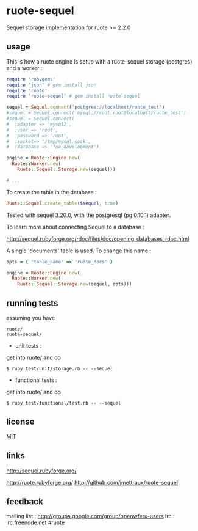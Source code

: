 
# ruote-sequel

Sequel storage implementation for ruote >= 2.2.0


## usage

This is how a ruote engine is setup with a ruote-sequel storage (postgres) and a worker :

```ruby
require 'rubygems'
require 'json' # gem install json
require 'ruote'
require 'ruote-sequel' # gem install ruote-sequel

sequel = Sequel.connect('postgres://localhost/ruote_test')
#sequel = Sequel.connect('mysql://root:root@localhost/ruote_test')
#sequel = Sequel.connect(
#  :adapter => 'mysql2',
#  :user => 'root',
#  :password => 'root',
#  :socket=> '/tmp/mysql.sock',
#  :database => 'foo_development')

engine = Ruote::Engine.new(
  Ruote::Worker.new(
    Ruote::Sequel::Storage.new(sequel)))

# ...
```

To create the table in the database :

```ruby
Ruote::Sequel.create_table($sequel, true)
```

Tested with sequel 3.20.0, with the postgresql (pg 0.10.1) adapter.

To learn more about connecting Sequel to a database :

<http://sequel.rubyforge.org/rdoc/files/doc/opening_databases_rdoc.html>

A single 'documents' table is used. To change this name :

```ruby
opts = { 'table_name' => 'ruote_docs' }

engine = Ruote::Engine.new(
  Ruote::Worker.new(
    Ruote::Sequel::Storage.new(sequel, opts)))
```


## running tests

assuming you have

    ruote/
    ruote-sequel/

* unit tests :

get into ruote/ and do

    $ ruby test/unit/storage.rb -- --sequel

* functional tests :

get into ruote/ and do

    $ ruby test/functional/test.rb -- --sequel


## license

MIT


## links

http://sequel.rubyforge.org/

http://ruote.rubyforge.org/
http://github.com/jmettraux/ruote-sequel


## feedback

mailing list : <http://groups.google.com/group/openwferu-users>
irc : irc.freenode.net #ruote

